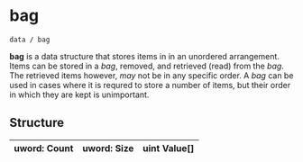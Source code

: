 bag
===
`data / bag`

**bag** is a data structure that stores items in in an unordered arrangement. Items can be stored in a *bag*, removed, and retrieved (read) from the *bag*. The retrieved items however, *may* not be in any specific order.
A *bag* can be used in cases where it is requred to store a number of items, but their order in which they are kept is unimportant.

## Structure
| uword: **Count** | uword: **Size** | uint **Value[]** |
|------------------|-----------------|------------------|



